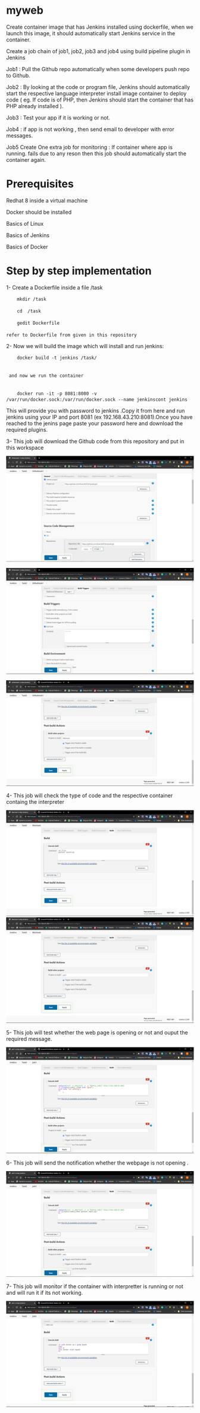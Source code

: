 # myweb


 Create container image that has Jenkins installed using dockerfile, when we launch this image, it should automatically start Jenkins service in the container.

 Create a job chain of job1, job2, job3 and job4 using build pipeline plugin in Jenkins

 Job1 : Pull the Github repo automatically when some developers push repo to Github.

 Job2 : By looking at the code or program file, Jenkins should automatically start the respective language interpreter install image container to deploy code ( eg. If code is of PHP, then Jenkins should start the container that has PHP already installed ).

 Job3 : Test your app if it is working or not.

 Job4 : if app is not working , then send email to developer with error messages.

 Job5 Create One extra job for monitoring : If container where app is running. fails due to any reson then this job should automatically start the container again.
 
 
 
# Prerequisites

Redhat 8 inside a virtual machine


Docker should be installed


Basics of Linux


Basics of Jenkins


Basics of Docker


# Step by step implementation

1- Create a Dockerfile inside a file /task

        
        mkdir /task
        
        cd  /task
        
        gedit Dockerfile
        
    refer to Dockerfile from given in this repository
    

2-   Now we will build the image which will install and run jenkins:
        
        docker build -t jenkins /task/


     and now we run the container
        
        
        docker run -it -p 8081:8080 -v /var/run/docker.sock:/var/run/docker.sock --name jenkinscont jenkins
        
        
        
   This will provide you with password to jenkins .Copy it from here and run jenkins using your IP and port 8081 (ex 192.168.43.210:8081).Once you have reached to the jenins page paste your password here and download the required plugins.
   
   
 3- This job will download the Github code from this repository and put in this workspace
 
 
   ![alt text](https://github.com/Avanish474/myweb/blob/master/job1-1.png)
 
     
   ![alt text](https://github.com/Avanish474/myweb/blob/master/job1-2.png)
   
   ![alt text](https://github.com/Avanish474/myweb/blob/master/job1-3.png)
   
 
 4- This job will check the type of code and the respective container containg the interpreter
 
   ![alt text](https://github.com/Avanish474/myweb/blob/master/job2-1.png)
   ![alt text](https://github.com/Avanish474/myweb/blob/master/job2-3.png)
   
 5- This job will test whether the web page is opening or not and ouput the required message.
 
   ![alt text](https://github.com/Avanish474/myweb/blob/master/job3.png)
   
 6- This job will send the notification whether the webpage is not opening .
 
   ![alt text](https://github.com/Avanish474/myweb/blob/master/job4.png)
   
 7- This job will monitor if the container with interpretter is running or not and will run it if its not working.   
   
   ![alt text](https://github.com/Avanish474/myweb/blob/master/job5.png)
   
  
